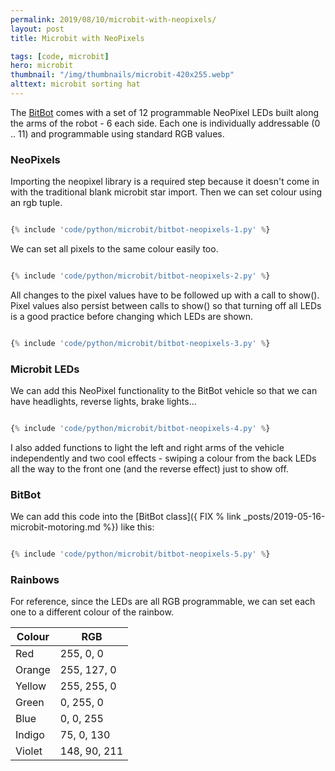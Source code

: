 ```yaml
---
permalink: 2019/08/10/microbit-with-neopixels/
layout: post
title: Microbit with NeoPixels

tags: [code, microbit]
hero: microbit
thumbnail: "/img/thumbnails/microbit-420x255.webp"
alttext: microbit sorting hat
---
```


The <a href="http://4tronix.co.uk/blog/?p=1490">BitBot</a> comes with a set of 12 programmable NeoPixel LEDs built along the
arms of the robot - 6 each side. Each one is individually addressable (0 .. 11) and programmable using standard RGB values.

### NeoPixels

Importing the neopixel library is a required step because it doesn't come in with the traditional blank microbit star import.
Then we can set colour using an rgb tuple.

```python

{% include 'code/python/microbit/bitbot-neopixels-1.py' %}

```

We can set all pixels to the same colour easily too.

```python

{% include 'code/python/microbit/bitbot-neopixels-2.py' %}

```

All changes to the pixel values have to be followed up with a call to show(). Pixel values also persist between calls to show()
so that turning off all LEDs is a good practice before changing which LEDs are shown.

```python

{% include 'code/python/microbit/bitbot-neopixels-3.py' %}

```

### Microbit LEDs

We can add this NeoPixel functionality to the BitBot vehicle so that we can have headlights, reverse lights, brake lights...

```python

{% include 'code/python/microbit/bitbot-neopixels-4.py' %}

```

I also added functions to light the left and right arms of the vehicle independently and two cool effects -
swiping a colour from the back LEDs all the way to the front one (and the reverse effect) just to show off.

### BitBot

We can add this code into the [BitBot class]({ FIX % link \_posts/2019-05-16-microbit-motoring.md %}) like this:

```python

{% include 'code/python/microbit/bitbot-neopixels-5.py' %}

```

### Rainbows

For reference, since the LEDs are all RGB programmable, we can set each one to a different colour of the rainbow.

| Colour | RGB          |
| ------ | ------------ |
| Red    | 255, 0, 0    |
| Orange | 255, 127, 0  |
| Yellow | 255, 255, 0  |
| Green  | 0, 255, 0    |
| Blue   | 0, 0, 255    |
| Indigo | 75, 0, 130   |
| Violet | 148, 90, 211 |
